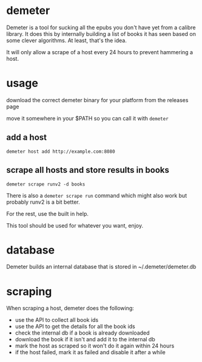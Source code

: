 # demeter

Demeter is a tool for sucking all the epubs you don't have yet from a calibre library. It does this by internally building a list of books it has seen based on some clever algorithms. At least, that's the idea.  

It will only allow a scrape of a host every 24 hours to prevent hammering a host.

# usage

download the correct demeter binary for your platform from the releases page

move it somewhere in your $PATH so you can call it with `demeter`

## add a host

`demeter host add http://example.com:8080`

## scrape all hosts and store results in books
`demeter scrape runv2 -d books`

There is also a `demeter scrape run` command which might also work but probably runv2 is a bit better.

For the rest, use the built in help.

This tool should be used for whatever you want, enjoy.

# database
Demeter builds an internal database that is stored in ~/.demeter/demeter.db

# scraping

When scraping a host, demeter does the following:

- use the API to collect all book ids
- use the API to get the details for all the book ids
- check the internal db if a book is already downloaded
- download the book if it isn't and add it to the internal db
- mark the host as scraped so it won't do it again within 24 hours
- if the host failed, mark it as failed and disable it after a while
